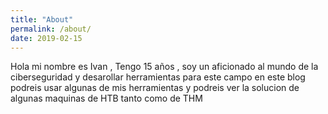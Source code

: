 ```yaml
---
title: "About"
permalink: /about/
date: 2019-02-15
---
```

Hola mi nombre es Ivan , Tengo 15 años , soy un aficionado al mundo de la ciberseguridad y desarollar herramientas para este campo
en este blog podreis usar algunas de mis herramientas y podreis ver la solucion de algunas maquinas de HTB tanto como de THM
